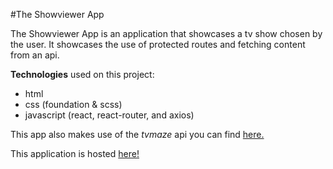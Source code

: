 #The Showviewer App

The Showviewer App is an application that showcases a tv show chosen by the user.
It showcases the use of protected routes and fetching content from an api.

**Technologies** used on this project:
* html
* css (foundation & scss)
* javascript (react, react-router, and axios)

This app also makes use of the *tvmaze* api you can find [here.](http://www.tvmaze.com/api)

This application is hosted [here!](http://showviewer.herokuapp.com/)